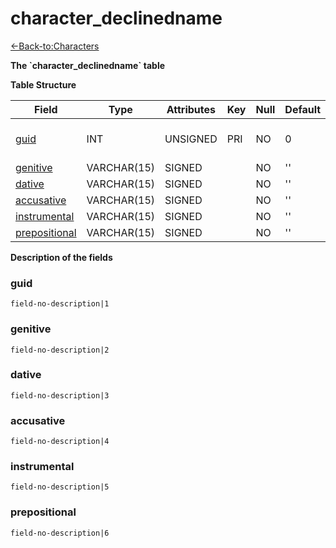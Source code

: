 # character\_declinedname

[<-Back-to:Characters](database-characters)

**The \`character\_declinedname\` table**

**Table Structure**

| Field              | Type        | Attributes | Key | Null | Default | Extra | Comment                  |
| ------------------ | ----------- | ---------- | --- | ---- | ------- | ----- | ------------------------ |
| [guid][1]          | INT         | UNSIGNED   | PRI | NO   | 0       |       | Global Unique Identifier |
| [genitive][2]      | VARCHAR(15) | SIGNED     |     | NO   | ''      |       |                          |
| [dative][3]        | VARCHAR(15) | SIGNED     |     | NO   | ''      |       |                          |
| [accusative][4]    | VARCHAR(15) | SIGNED     |     | NO   | ''      |       |                          |
| [instrumental][5]  | VARCHAR(15) | SIGNED     |     | NO   | ''      |       |                          |
| [prepositional][6] | VARCHAR(15) | SIGNED     |     | NO   | ''      |       |                          |

[1]: #guid
[2]: #genitive
[3]: #dative
[4]: #accusative
[5]: #instrumental
[6]: #prepositional

**Description of the fields**

### guid

`field-no-description|1`

### genitive

`field-no-description|2`

### dative

`field-no-description|3`

### accusative

`field-no-description|4`

### instrumental

`field-no-description|5`

### prepositional

`field-no-description|6`
